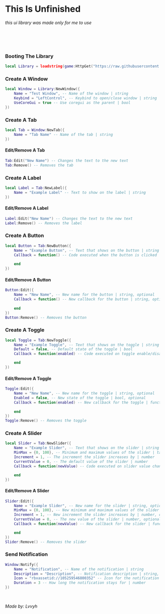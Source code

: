 # This Is Unfinished
*this ui library was made only for me to use*
<br/>
<br/>
<br/>
<br/>
<br/>

### Booting The Library
```lua
local Library = loadstring(game:HttpGet("https://raw.githubusercontent.com/lvvyh-Rblx/ui/refs/heads/main/lib.lua"))()
```

### Create A Window
```lua
local Window = Library:NewWindow({
	Name = "Test Window", -- Name of the window | string
	Keybind = "LeftControl", -- Keybind to open/close window | string
	UseCoreGui = true -- Use coregui as the parent | bool
})
```

### Create A Tab
```lua
local Tab = Window:NewTab({
	Name = "Tab Name" -- Name of the tab | string
})
```

#### Edit/Remove A Tab
```lua
Tab:Edit("New Name") -- Changes the text to the new text
Tab:Remove() -- Removes the tab
```

### Create A Label
```lua
local Label = Tab:NewLabel({
	Name = "Example Label" -- Text to show on the label | string
})
```

#### Edit/Remove A Label
```lua
Label:Edit("New Name") -- Changes the text to the new text
Label:Remove() -- Removes the label
```

### Create A Button
```lua
local Button = Tab:NewButton({
	Name = "Example Button", -- Text that shows on the button | string
	Callback = function() -- Code executed when the button is clicked | function
		
	end
})
```

#### Edit/Remove A Button
```lua
Button:Edit({
    Name = "New Name", -- New name for the button | string, optional
    Callback = function() -- New callback for the button | string, optional
        
    end
})
Button:Remove() -- Removes the button
```

### Create A Toggle
```lua
local Toggle = Tab:NewToggle({
	Name = "Example Toggle", -- Text that shows on the toggle | string
	Default = false, -- Default state of the toggle | bool
	Callback = function(enabled) -- Code executed on toggle enable/disable | function

	end
})
```

#### Edit/Remove A Toggle
```lua
Toggle:Edit({
	Name = "New Name", -- New name for the toggle | string, optional
	Enabled = false, -- New state of the toggle | bool, optional
	Callback = function(enabled) -- New callback for the toggle | function, optional
		
	end
})
Toggle:Remove() -- Removes the toggle
```

### Create A Slider
```lua
local Slider = Tab:NewSlider({
	Name = "Example Slider", -- Text that shows on the slider | string
	MinMax = {0, 100}, -- Minimum and maximum values of the slider | table
	Increment = 1, -- The increment the slider increases by | number
	CurrentValue = 0, -- The default value of the slider | number
	Callback = function(newValue) -- Code executed on slider value change | function

	end
})
```

#### Edit/Remove A Slider
```lua
Slider:Edit({
	Name = "Example Slider", -- New name for the slider | string, optional
	MinMax = {0, 100}, -- New minimum and maximum values of the slider | table, optional
	Increment = 1, -- New increment the slider increases by | number, optional
	CurrentValue = 0, -- The new value of the slider | number, optional
	Callback = function(newValue) -- New callback for the slider | function, optional

	end
})
Slider:Remove() -- Removes the slider
```

### Send Notification
```lua
Window:Notify({
	Name = "Notification", -- Name of the notification | string
	Description = "Description", -- Notification description | string, optional
	Icon = "rbxassetid://105259546800352" -- Icon for the notification | string, optional
	Duration = 3 -- How long the notification stays for | number
})
```
<br/>

*Made by: Lvvyh*
